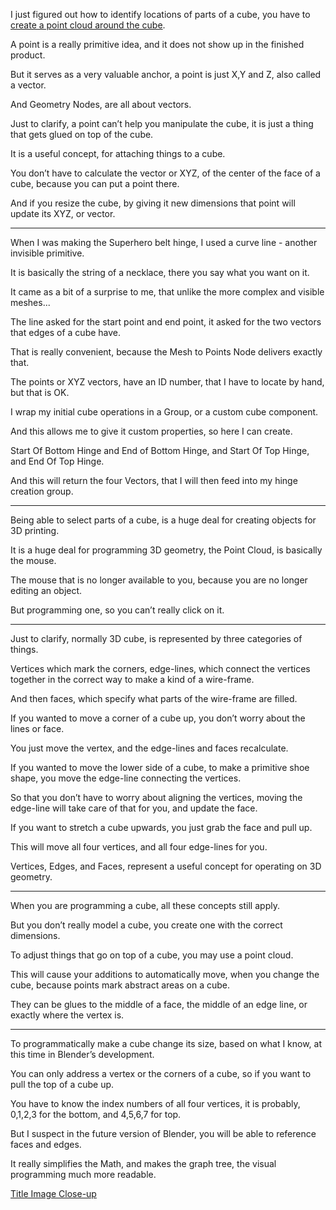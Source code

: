 I just figured out how to identify locations of parts of a cube,
you have to [create a point cloud around the cube][1].

A point is a really primitive idea,
and it does not show up in the finished product.

But it serves as a very valuable anchor,
a point is just X,Y and Z, also called a vector.

And Geometry Nodes,
are all about vectors.

Just to clarify, a point can’t help you manipulate the cube,
it is just a thing that gets glued on top of the cube.

It is a useful concept,
for attaching things to a cube.

You don’t have to calculate the vector or XYZ,
of the center of the face of a cube, because you can put a point there.

And if you resize the cube,
by giving it new dimensions that point will update its XYZ, or vector.

---

When I was making the Superhero belt hinge,
I used a curve line - another invisible primitive.

It is basically the string of a necklace,
there you say what you want on it.

It came as a bit of a surprise to me,
that unlike the more complex and visible meshes...

The line asked for the start point and end point,
it asked for the two vectors that edges of a cube have.

That is really convenient,
because the Mesh to Points Node delivers exactly that.

The points or XYZ vectors, have an ID number,
that I have to locate by hand, but that is OK.

I wrap my initial cube operations in a Group,
or a custom cube component.

And this allows me to give it custom properties,
so here I can create.

Start Of Bottom Hinge and End of Bottom Hinge,
and Start Of Top Hinge, and End Of Top Hinge.

And this will return the four Vectors,
that I will then feed into my hinge creation group.

---

Being able to select parts of a cube,
is a huge deal for creating objects for 3D printing.

It is a huge deal for programming 3D geometry,
the Point Cloud, is basically the mouse.

The mouse that is no longer available to you,
because you are no longer editing an object.

But programming one,
so you can’t really click on it.

---

Just to clarify, normally 3D cube,
is represented by three categories of things.

Vertices which mark the corners,
edge-lines, which connect the vertices together in the correct way to make a kind of a wire-frame.

And then faces,
which specify what parts of the wire-frame are filled.

If you wanted to move a corner of a cube up,
you don’t worry about the lines or face.

You just move the vertex,
and the edge-lines and faces recalculate.

If you wanted to move the lower side of a cube,
to make a primitive shoe shape, you move the edge-line connecting the vertices.

So that you don’t have to worry about aligning the vertices,
moving the edge-line will take care of that for you, and update the face.

If you want to stretch a cube upwards,
you just grab the face and pull up.

This will move all four vertices,
and all four edge-lines for you.

Vertices, Edges, and Faces,
represent a useful concept for operating on 3D geometry.

---

When you are programming a cube,
all these concepts still apply.

But you don’t really model a cube,
you create one with the correct dimensions.

To adjust things that go on top of a cube,
you may use a point cloud.

This will cause your additions to automatically move,
when you change the cube, because points mark abstract areas on a cube.

They can be glues to the middle of a face,
the middle of an edge line, or exactly where the vertex is.

---

To programmatically make a cube change its size,
based on what I know, at this time in Blender’s development.

You can only address a vertex or the corners of a cube,
so if you want to pull the top of a cube up.

You have to know the index numbers of all four vertices,
it is probably, 0,1,2,3 for the bottom, and 4,5,6,7 for top.

But I suspect in the future version of Blender,
you will be able to reference faces and edges.

It really simplifies the Math,
and makes the graph tree, the visual programming much more readable.

[Title Image Close-up][2]

[1]: https://docs.blender.org/manual/en/latest/modeling/geometry_nodes/mesh/mesh_to_points.html
[2]: /image/poetry-0818-illustration.jpg
